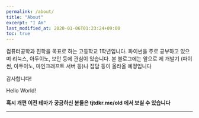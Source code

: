 ```yaml
---
permalink: /about/
title: "About"
excerpt: "I Am"
last_modified_at: 2020-01-06T01:23:24+09:00
toc: true
---
```


컴퓨터공학과 진학을 목표로 하는 고등학교 1학년입니다.
파이썬을 주로 공부하고 있으며 리눅스, 아두이노, 보안 등에 관심이 있습니다.
본 블로그에는 앞으로 제 개발기 (파이썬, 아두이노, 마인크래프트 서버 등)나 잡담 등이 올라올 예정입니다

감사합니다!

Hello World!

**혹시 개편 이전 테마가 궁금하신 분들은 tjtdkr.me/old 에서 보실 수 있습니다**

---

